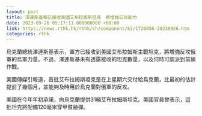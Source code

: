 ```yaml
---
layout: post
title: 澤連斯基稱已接收美國艾布拉姆斯坦克　將增強反攻能力
date: 2023-09-26 05:17:11.000000000 +08:00
link: https://news.rthk.hk/rthk/ch/component/k2/1720056-20230926.htm
categories: rthk
---
```


烏克蘭總統澤連斯基表示，軍方已接收到美國艾布拉姆斯主戰坦克，將增強反攻俄軍的烏軍力量。不過，澤連斯基未有透露接收的坦克數量，以及何時可調派到前線作戰。

美國傳媒引報道，首批艾布拉姆斯坦克是在上星期六交付給烏克蘭，比最初的估計提前了幾個月，並能夠及時用於烏克蘭對俄軍的反攻。

美國在今年年初承諾，向烏克蘭提供31輛艾布拉姆斯坦克。美國官員曾表示，這批坦克將配備120毫米穿甲貧鈾彈。
